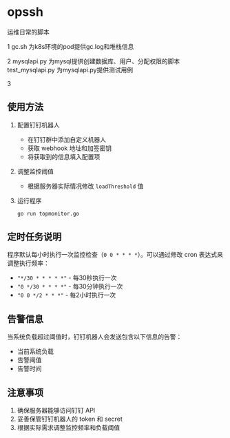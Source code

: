 # opssh
运维日常的脚本


1 gc.sh 
为k8s环境的pod提供gc.log和堆栈信息


2 mysqlapi.py
为mysql提供创建数据库、用户、分配权限的脚本
test_mysqlapi.py 为mysqlapi.py提供测试用例


3 

## 使用方法

1. 配置钉钉机器人
   - 在钉钉群中添加自定义机器人
   - 获取 webhook 地址和加签密钥
   - 将获取到的信息填入配置项

2. 调整监控阈值
   - 根据服务器实际情况修改 `loadThreshold` 值

3. 运行程序
   ```bash
   go run topmonitor.go
   ```

## 定时任务说明

程序默认每小时执行一次监控检查（`0 0 * * * *`）。可以通过修改 cron 表达式来调整执行频率：

- `"*/30 * * * * *"` - 每30秒执行一次
- `"0 */30 * * * *"` - 每30分钟执行一次
- `"0 0 */2 * * *"` - 每2小时执行一次

## 告警信息

当系统负载超过阈值时，钉钉机器人会发送包含以下信息的告警：

- 当前系统负载
- 告警阈值
- 告警时间

## 注意事项

1. 确保服务器能够访问钉钉 API
2. 妥善保管钉钉机器人的 token 和 secret
3. 根据实际需求调整监控频率和负载阈值